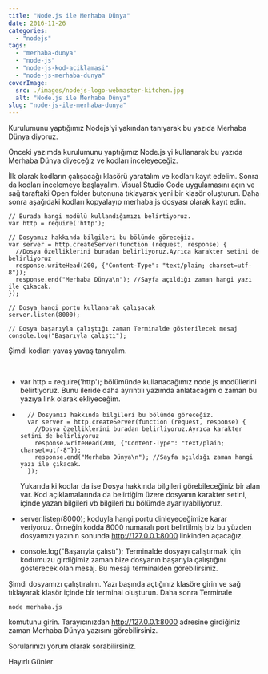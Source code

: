 ```yaml
---
title: "Node.js ile Merhaba Dünya"
date: 2016-11-26
categories: 
  - "nodejs"
tags: 
  - "merhaba-dunya"
  - "node-js"
  - "node-js-kod-aciklamasi"
  - "node-js-merhaba-dunya"
coverImage:
  src: ./images/nodejs-logo-webmaster-kitchen.jpg
  alt: "Node.js ile Merhaba Dünya"
slug: "node-js-ile-merhaba-dunya"
---
```


Kurulumunu yaptığımız Nodejs'yi yakından tanıyarak bu yazıda Merhaba Dünya diyoruz.

<!--more-->

Önceki yazımda kurulumunu yaptığımız Node.js yi kullanarak bu yazıda Merhaba Dünya diyeceğiz ve kodları inceleyeceğiz.

İlk olarak kodların çalışacağı klasörü yaratalım ve kodları kayıt edelim. Sonra da kodları incelemeye başlayalım. Visual Studio Code uygulamasını açın ve sağ taraftaki Open folder butonuna tıklayarak yeni bir klasör oluşturun. Daha sonra aşağıdaki kodları kopyalayıp merhaba.js dosyası olarak kayıt edin.

```
// Burada hangi modülü kullandığımızı belirtiyoruz.
var http = require('http');

// Dosyamız hakkında bilgileri bu bölümde göreceğiz.
var server = http.createServer(function (request, response) {
  //Dosya özelliklerini buradan belirliyoruz.Ayrıca karakter setini de belirliyoruz
  response.writeHead(200, {"Content-Type": "text/plain; charset=utf-8"});
  response.end("Merhaba Dünya\n"); //Sayfa açıldığı zaman hangi yazı ile çıkacak.
});

// Dosya hangi portu kullanarak çalışacak
server.listen(8000);

// Dosya başarıyla çalıştığı zaman Terminalde gösterilecek mesaj
console.log("Başarıyla çalıştı");
```

Şimdi kodları yavaş yavaş tanıyalım.

 

- var http = require('http'); bölümünde kullanacağımız node.js modüllerini belirtiyoruz. Bunu ileride daha ayrıntılı yazımda anlatacağım o zaman bu yazıya link olarak ekliyeceğim.
- ```
    // Dosyamız hakkında bilgileri bu bölümde göreceğiz.
    var server = http.createServer(function (request, response) {
      //Dosya özelliklerini buradan belirliyoruz.Ayrıca karakter setini de belirliyoruz
      response.writeHead(200, {"Content-Type": "text/plain; charset=utf-8"});
      response.end("Merhaba Dünya\n"); //Sayfa açıldığı zaman hangi yazı ile çıkacak.
    });
    ```
    
    Yukarıda ki kodlar da ise Dosya hakkında bilgileri görebileceğiniz bir alan var. Kod açıklamalarında da belirtiğim üzere dosyanın karakter setini, içinde yazan bilgileri vb bilgileri bu bölümde ayarlıyabiliyoruz.
- server.listen(8000); koduyla hangi portu dinleyeceğimize karar veriyoruz. Örneğin kodda 8000 numaralı port belirtilmiş biz bu yüzden dosyamızı yazının sonunda http://127.0.0.1:8000 linkinden açacağız.
- console.log("Başarıyla çalıştı"); Terminalde dosyayı çalıştırmak için kodumuzu girdiğimiz zaman bize dosyanın başarıyla çalıştığını gösterecek olan mesaj. Bu mesajı terminalden görebilirsiniz.

Şimdi dosyamızı çalıştıralım. Yazı başında açtığınız klasöre girin ve sağ tıklayarak klasör içinde bir terminal oluşturun. Daha sonra Terminale

```
node merhaba.js
```

komutunu girin. Tarayıcınızdan http://127.0.0.1:8000 adresine girdiğiniz zaman Merhaba Dünya yazısını görebilirsiniz.

Sorularınızı yorum olarak sorabilirsiniz.

Hayırlı Günler
